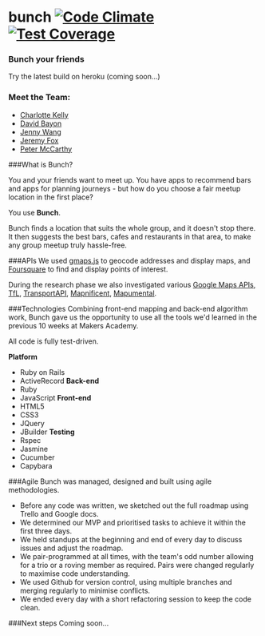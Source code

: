 # bunch [![Code Climate](https://codeclimate.com/repos/54031e06e30ba06e940095e2/badges/543991ade3cec0100898/gpa.svg)](https://codeclimate.com/repos/54031e06e30ba06e940095e2/feed)[![Test Coverage](https://codeclimate.com/repos/54031e06e30ba06e940095e2/badges/543991ade3cec0100898/coverage.svg)](https://codeclimate.com/repos/54031e06e30ba06e940095e2/feed)

### Bunch your friends

Try the latest build on heroku (coming soon...)

### Meet the Team: 
  + [Charlotte Kelly](https://github.com/cmew3)
  + [David Bayon](https://github.com/bayonnaise)
  + [Jenny Wang](https://github.com/thejennywang)
  + [Jeremy Fox](https://github.com/foxjerem)
  + [Peter McCarthy](https://github.com/petermccarthy49)

###What is Bunch?

You and your friends want to meet up. You have apps to recommend bars and apps for planning journeys - but how do you choose a fair meetup location in the first place?

You use **Bunch**.

Bunch finds a location that suits the whole group, and it doesn't stop there. It then suggests the best bars, cafes and restaurants in that area, to make any group meetup truly hassle-free.

###APIs
We used [gmaps.js] to geocode addresses and display maps, and [Foursquare] to find and display points of interest.

During the research phase we also investigated various [Google Maps APIs], [TfL], [TransportAPI], [Mapnificent], [Mapumental].

###Technologies
Combining front-end mapping and back-end algorithm work, Bunch gave us the opportunity to use all the tools we'd learned in the previous 10 weeks at Makers Academy.

All code is fully test-driven.

**Platform**
- Ruby on Rails
- ActiveRecord
**Back-end**
- Ruby
- JavaScript
**Front-end**
- HTML5
- CSS3
- JQuery
- JBuilder
**Testing**
- Rspec
- Jasmine
- Cucumber
- Capybara

###Agile
Bunch was managed, designed and built using agile methodologies.
- Before any code was written, we sketched out the full roadmap using Trello and Google docs.
- We determined our MVP and prioritised tasks to achieve it within the first three days.
- We held standups at the beginning and end of every day to discuss issues and adjust the roadmap.
- We pair-programmed at all times, with the team's odd number allowing for a trio or a roving member as required. Pairs were changed regularly to maximise code understanding.
- We used Github for version control, using multiple branches and merging regularly to minimise conflicts.
- We ended every day with a short refactoring session to keep the code clean.

###Next steps
Coming soon...

[gmaps.js]:http://hpneo.github.io/gmaps/
[Foursquare]:https://developer.foursquare.com/
[Google Maps APIs]:https://developers.google.com/maps/
[TfL]:https://www.tfl.gov.uk/info-for/open-data-users/
[TransportAPI]:http://transportapi.com/
[Mapnificent]:http://www.mapnificent.net/
[Mapumental]:https://mapumental.com/